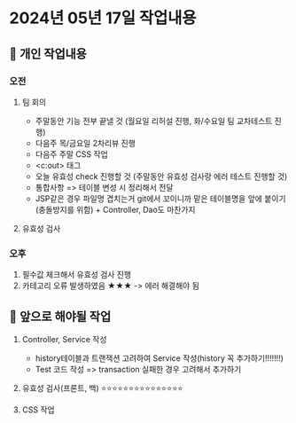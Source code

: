 # 2024년 05년 17일 작업내용
## :turtle: 개인 작업내용
### 오전
1. 팀 회의
    - 주말동안 기능 전부 끝낼 것
        (월요일 리허설 진행, 화/수요일 팀 교차테스트 진행)
    - 다음주 목/금요일 2차리뷰 진행
    - 다음주 주말 CSS 작업
    - <c:out> 태그
    - 오늘 유효성 check 진행할 것
        (주말동안 유효성 검사랑 에러 테스트 진행할 것)
    - 통합사항 => 테이블 변성 시 정리해서 전달
    - JSP같은 경우 파일명 겹치는거 git에서 꼬이니까 맡은 테이블명을 앞에 붙이기(충돌방지를 위함) + Controller, Dao도 마찬가지
    

2. 유효성 검사

### 오후
1. 필수값 체크해서 유효성 검사 진행
2. 카테고리 오류 발생하였음 ★★★
    -> 에러 해결해야 됨

## :rainbow: 앞으로 해야될 작업
1. Controller, Service 작성
    - history테이블과 트랜잭션 고려하여 Service 작성(history 꼭 추가하기!!!!!!!)
    - Test 코드 작성 => transaction 실패한 경우 고려해서 추가하기

2. 유효성 검사(프론트, 백) :star::star::star::star::star::star::star::star::star::star::star::star::star::star::star:

3. CSS 작업